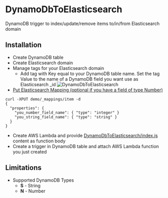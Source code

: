 # DynamoDbToElasticsearch
DynamoDB trigger to index/update/remove items to/in/from Elasticsearch domain

## Installation

* Create DynamoDB table
* Create Elasticsearch domain
* Manage tags for your Elasticsearch domain
  * Add tag with Key equal to your DynamoDB table name. Set the tag Value to the name of a DynamoDB field you want use as Elasticsearch _id
    ![DynamoDbToElasticsearch](https://velaskec.com/assets/images/DynamoDbToElasticsearch.png)
* [Put Elasticsearch Mapping (optional if you have a field of type Number)](https://www.elastic.co/guide/en/elasticsearch/reference/current/indices-put-mapping.html)
```
curl -XPUT demo/_mappings/item -d 
{
  "properties": {
    "you_number_field_name": { "type": "integer" }
    "you_string_field_name": { "type": "string" }
  }
}
```
* Create AWS Lambda and provide [DynamoDbToElasticsearch/index.js](index.js) content as function body
* Create a trigger in DynamoDB table and attach AWS Lambda function you just created

## Limitations

* Supported DynamoDB Types
  * **S** - String
  * **N** - Number

